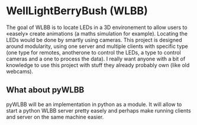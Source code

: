 # WellLightBerryBush (WLBB)
The goal of WLBB is to locate LEDs in a 3D environement to allow users to «easely» create animations (a maths simulation for example).
Locating the LEDs would be done by smartly using cameras.
This project is designed around modularity, using one server and multiple clients with specific type (one type for remotes, anotherone to control the LEDs, a type to control cameras and a one to process the data). I really want anyone with a bit of knowledge to use this project with stuff they already probably own (like old webcams).

## What about pyWLBB
pyWLBB will be an implementation in python as a module. It will allow to start a python WLBB server pretty easely and perhaps make running clients and server on the same machine easier.
